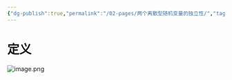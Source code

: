 ```yaml
---
{"dg-publish":true,"permalink":"/02-pages/两个离散型随机变量的独立性/","tags":["personal/blog","概率论","概念"]}
---
```


# 定义
![image.png](https://yelanyanyu-img-bed.oss-cn-hangzhou.aliyuncs.com/img/blog/2024/06/20240610220133.png)
